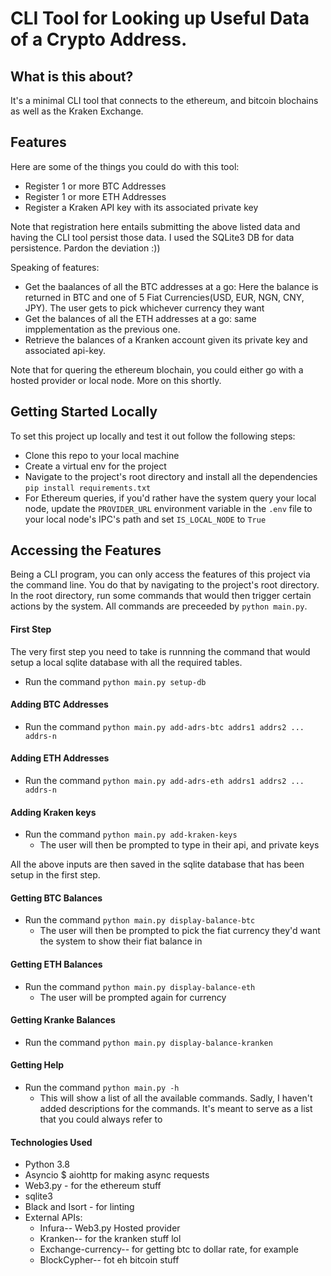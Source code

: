 <h1>
	CLI Tool for Looking up Useful Data of a Crypto Address.
</h1>

## What is this about?
It's a minimal CLI tool that connects to the ethereum, and bitcoin blochains as well as the Kraken Exchange.

## Features 
Here are some of the things you could do with this tool:
- Register 1 or more BTC Addresses
- Register 1 or more ETH Addresses
- Register a Kraken API key with its associated private key

Note that registration here entails submitting the above listed data and having the CLI
tool persist those data. I used the SQLite3 DB for data persistence. Pardon the deviation :))

Speaking of features:

- Get the baalances of all the BTC addresses at a go: Here the balance is returned in BTC and one of 5 Fiat Currencies(USD, EUR, NGN, CNY, JPY). The user gets to pick whichever currency they want
- Get the balances of all the ETH addresses at a go: same impplementation as the previous one.
- Retrieve the balances of a Kranken account given its private key and associated api-key.

Note that for quering the ethereum blochain, you could either go with a hosted provider or local node. More on this shortly.


## Getting Started Locally
To set this project up locally and test it out follow the following steps:
- Clone this repo to your local machine
- Create a virtual env for the project
- Navigate to the project's root directory and install all the dependencies `pip install requirements.txt`
- For Ethereum queries, if you'd rather have the system query your local node, update the `PROVIDER_URL` environment variable in the `.env` file to your local node's IPC's path and set `IS_LOCAL_NODE` to `True`


## Accessing the Features
Being a CLI program, you can only access the features of this project via the command line.
You do that by navigating to the project's root directory. In the root directory, run some commands that would then trigger certain
actions by the system. All commands are preceeded by `python main.py`.

#### First Step
The very first step you need to take is runnning the command that would setup a local sqlite
database with all the required tables.
- Run the command `python main.py setup-db`

#### Adding BTC Addresses
- Run the command `python main.py add-adrs-btc addrs1 addrs2 ... addrs-n`

#### Adding ETH Addresses
- Run the command `python main.py add-adrs-eth addrs1 addrs2 ... addrs-n`

#### Adding Kraken keys
- Run the command `python main.py add-kraken-keys`
    - The user will then be prompted to type in their api, and private keys

All the above inputs are then saved in the sqlite database that has been setup in the first step.

#### Getting  BTC Balances
- Run the command `python main.py display-balance-btc`
    - The user will then be prompted to pick the fiat currency they'd want the system to show
    their fiat balance in

#### Getting ETH Balances
- Run the command `python main.py display-balance-eth`
    - The user will be prompted again for currency

#### Getting Kranke Balances
- Run the command `python main.py display-balance-kranken`

#### Getting Help
- Run the command `python main.py -h` 
    - This will show a list of all the available commands. Sadly, I haven't added descriptions for the commands. It's meant to serve as a list that you could always refer to

#### Technologies Used
- Python 3.8
- Asyncio $ aiohttp for making async requests
- Web3.py - for the ethereum stuff
- sqlite3
- Black and Isort - for linting
- External APIs:
    - Infura-- Web3.py Hosted provider
    - Kranken-- for the kranken stuff lol
    - Exchange-currency-- for getting btc to dollar rate, for example
    - BlockCypher-- fot eh bitcoin stuff


